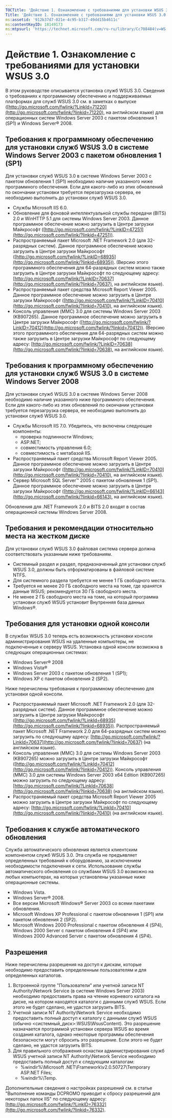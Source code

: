 ```yaml
---
TOCTitle: 'Действие 1. Ознакомление с требованиями для установки WSUS 3.0'
Title: 'Действие 1. Ознакомление с требованиями для установки WSUS 3.0'
ms:assetid: '912b37d7-021e-4c95-b317-49dd15b4611c'
ms:contentKeyID: 18149173
ms:mtpsurl: 'https://technet.microsoft.com/ru-ru/library/Cc708484(v=WS.10)'
---
```


Действие 1. Ознакомление с требованиями для установки WSUS 3.0
==============================================================

В этом руководстве описывается установка служб WSUS 3.0. Сведения о требованиях к программному обеспечению и поддерживаемых платформах для служб WSUS 3.0 см. в заметках о выпуске ([http://go.microsoft.com/fwlink/?LinkId=71220](http://go.microsoft.com/fwlink/?linkid=71220), на английском языке) для операционных систем Windows Server 2003 с пакетом обновления 1 (SP1) и Windows Server® 2008.

Требования к программному обеспечению для установки служб WSUS 3.0 в системе Windows Server 2003 с пакетом обновления 1 (SP1)
-----------------------------------------------------------------------------------------------------------------------------

Для установки служб WSUS 3.0 в системе Windows Server 2003 с пакетом обновления 1 (SP1) необходимо наличие указанного ниже программного обеспечения. Если для какого-либо из этих обновлений по окончании установки требуется перезагрузка сервера, ее необходимо выполнить до установки служб WSUS 3.0.

-   Службы Microsoft IIS 6.0.
-   Обновление для фоновой интеллектуальной службы передачи (BITS) 2.0 и WinHTTP 5.1 для системы Windows Server 2003. Данное программное обеспечение можно загрузить в Центре загрузки Майкрософт ([http://go.microsoft.com/fwlink/?LinkID=47251](http://go.microsoft.com/fwlink/?linkid=47251)).
-   Распространяемый пакет Microsoft .NET Framework 2.0 (для 32-разрядных систем). Данное программное обеспечение можно загрузить в Центре загрузки Майкрософт ([http://go.microsoft.com/fwlink/?LinkID=68935](http://go.microsoft.com/fwlink/?linkid=68935)). (Версию этого программного обеспечения для 64-разрядных систем можно также загрузить в Центре загрузки Майкрософт по следующему адресу: [http://go.microsoft.com/fwlink/?LinkID=70637](http://go.microsoft.com/fwlink/?linkid=70637), на английском языке).
-   Распространяемый пакет средства Microsoft Report Viewer 2005. Данное программное обеспечение можно загрузить в Центре загрузки Майкрософт ([http://go.microsoft.com/fwlink/?LinkID=70410](http://go.microsoft.com/fwlink/?linkid=70410), на английском языке).
-   Консоль управления (MMC) 3.0 для системы Windows Server 2003 (KB907265). Данное программное обеспечение можно загрузить в Центре загрузки Майкрософт ([http://go.microsoft.com/fwlink/?LinkID=70412](http://go.microsoft.com/fwlink/?linkid=70412)). (Версию этого программного обеспечения для 64-разрядных систем можно также загрузить в Центре загрузки Майкрософт по следующему адресу: [http://go.microsoft.com/fwlink/?LinkID=70638](http://go.microsoft.com/fwlink/?linkid=70638), на английском языке).

Требования к программному обеспечению для установки служб WSUS 3.0 в системе Windows Server 2008
------------------------------------------------------------------------------------------------

Для установки служб WSUS 3.0 в системе Windows Server 2008 необходимо наличие указанного ниже программного обеспечения. Если для какого-либо из этих обновлений по окончании установки требуется перезагрузка сервера, ее необходимо выполнить до установки служб WSUS 3.0.

-   Службы Microsoft IIS 7.0. Убедитесь, что включены следующие компоненты:
    -   проверка подлинности Windows;
    -   ASP.NET;
    -   совместимость управления 6.0;
    -   совместимость с метабазой IIS.
-   Распространяемый пакет средства Microsoft Report Viewer 2005. Данное программное обеспечение можно загрузить в Центре загрузки Майкрософт ([http://go.microsoft.com/fwlink/?LinkID=70410](http://go.microsoft.com/fwlink/?linkid=70410), на английском языке).
-   Сервер Microsoft SQL Server™ 2005 с пакетом обновления 1 (SP1). Данное программное обеспечение можно загрузить в Центре загрузки Майкрософт ([http://go.microsoft.com/fwlink/?LinkID=66143](http://go.microsoft.com/fwlink/?linkid=66143), на английском языке).

Обновления для .NET Framework 2.0 и BITS 2.0 входят в состав операционной системы Windows Server 2008.

Требования и рекомендации относительно места на жестком диске
-------------------------------------------------------------

Для установки служб WSUS 3.0 файловая система сервера должна соответствовать указанным ниже требованиям.

-   Системный раздел и раздел, предназначенный для установки служб WSUS 3.0, должны быть отформатированы в файловой системе NTFS.
-   Для системного раздела требуется не менее 1 ГБ свободного места.
-   Требуется не менее 20 ГБ свободного места на томе, где хранятся данные WSUS; рекомендуется 30 ГБ свободного места.
-   Не менее 2 ГБ свободного места на томе, на который программа установки служб WSUS установит Внутренняя база данных Windows®.

Требования для установки одной консоли
--------------------------------------

В службах WSUS 3.0 теперь есть возможность установки консоли администрирования WSUS на удаленные компьютеры, не подключенные к серверу WSUS. Установка одной консоли возможна в следующих операционных системах:

-   Windows Server® 2008
-   Windows Vista®
-   Windows Server 2003 с пакетом обновления 1 (SP1);
-   Windows XP с пакетом обновления 2 (SP2).

Ниже перечислены требования к программному обеспечению для установки одной консоли.

-   Распространяемый пакет Microsoft .NET Framework 2.0 (для 32-разрядных систем). Данное программное обеспечение можно загрузить в Центре загрузки Майкрософт ([http://go.microsoft.com/fwlink/?LinkId=68935](http://go.microsoft.com/fwlink/?linkid=68935)). Распространяемый пакет Microsoft .NET Framework 2.0 для 64-разрядных систем можно загрузить по следующему адресу: [http://go.microsoft.com/fwlink/?LinkId=70637](http://go.microsoft.com/fwlink/?linkid=70637) (на английском языке).
-   Консоль управления (MMC) 3.0 для системы Windows Server 2003 (KB907265) можно загрузить в Центре загрузки Майкрософт ([http://go.microsoft.com/fwlink/?LinkId=70412](http://go.microsoft.com/fwlink/?linkid=70412)). Консоль управления (MMC) 3.0 для системы Windows Server 2003 x64 Edition (KB907265) можно загрузить по следующему адресу: [http://go.microsoft.com/fwlink/?LinkId=70638](http://go.microsoft.com/fwlink/?linkid=70638) (на английском языке).
-   Распространяемый пакет средства Microsoft Report Viewer 2005 можно загрузить в Центре загрузки Майкрософт по следующему адресу: [http://go.microsoft.com/fwlink/?LinkId=70410](http://go.microsoft.com/fwlink/?linkid=70410) (на английском языке).

Требования к службе автоматического обновления
----------------------------------------------

Служба автоматического обновления является клиентским компонентом служб WSUS 3.0. Эта служба не предъявляет определенных требований к оборудованию, за исключением необходимости подключения к сети. Использование службы автоматического обновления со службами WSUS 3.0 возможно на любых компьютерах, на которых установлены указанные ниже операционные системы.

-   Windows Vista.
-   Windows Server® 2008.
-   Все версии Microsoft Windows® Server 2003 со всеми пакетами обновления.
-   Microsoft Windows XP Professional с пакетом обновления 1 (SP1) или пакетом обновления 2 (SP2).
-   Microsoft Windows 2000 Professional с пакетом обновления 4 (SP4), Windows 2000 Server с пакетом обновления 4 (SP4) или Windows 2000 Advanced Server с пакетом обновления 4 (SP4).

Разрешения
----------

Ниже перечислены разрешения на доступ к дискам, которые необходимо предоставить определенным пользователям и для определенных каталогов.

1.  Встроенной группе "Пользователи" или учетной записи NT Authority\\Network Service (в системе Windows Server 2003) необходимо предоставить права на чтение корневого каталога на диске, на котором находятся каталоги с данными служб WSUS. Если этого не будет сделано, не удастся загрузить BITS.
2.  Учетной записи NT Authority\\Network Service необходимо предоставить полный доступ к каталогу с данными служб WSUS (обычно &lt;системный\_диск&gt;:WSUS\\WsusContent). Это разрешение назначается программой установки сервера WSUS во время создания каталога, однако некоторые программы обеспечения безопасности могут сбросить это разрешение. Если этого не будет сделано, не удастся загрузить BITS.
3.  Для правильного отображения оснастки администрирования служб WSUS учетной записи NT Authority\\Network Service необходимо предоставить полный доступ к следующим каталогам:
    -   %windir%\\Microsoft .NET\\Framework\\v2.0.50727\\Temporary ASP.NET Files;
    -   %windir%\\Temp.

Дополнительные сведения о настройках разрешений см. в статье "Выполнение команды DCPROMO приводит к сбросу разрешений для некоторых папок IIS" по следующему адресу: [http://go.microsoft.com/fwlink/?LinkID=76332](http://go.microsoft.com/fwlink/?linkid=76332).
